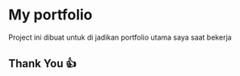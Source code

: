 # My portfolio

Project ini dibuat untuk di jadikan portfolio utama saya saat bekerja                                                                                                                                                                                                                                                                                                                                                                                                                                                                                                                                                                            

## Thank You 👍
